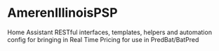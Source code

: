 # AmerenIllinoisPSP
Home Assistant RESTful interfaces, templates, helpers and automation config for bringing in Real Time Pricing for use in PredBat/BatPred
